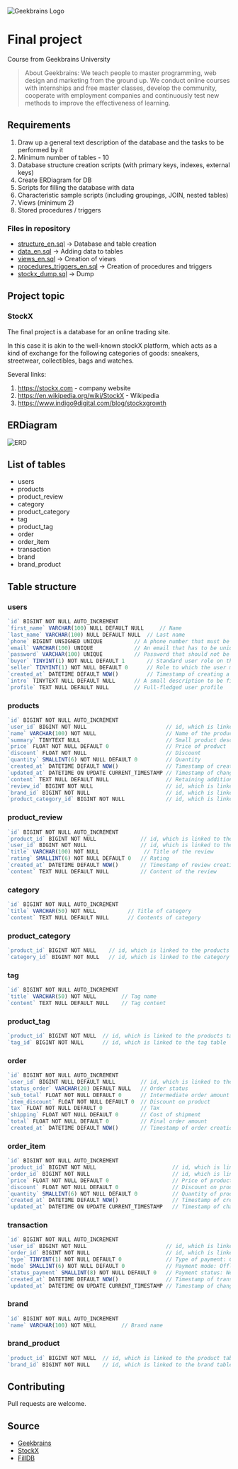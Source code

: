 ![Geekbrains Logo](https://github.com/ilyastartsdata/introductiontopython/blob/master/gb.png)

# Final project

Course from Geekbrains University

> About Geekbrains: We teach people to master programming, web design and marketing from the ground up. We conduct online courses with internships and free master classes, develop the community, cooperate with employment companies and continuously test new methods to improve the effectiveness of learning.

## Requirements

1. Draw up a general text description of the database and the tasks to be performed by it
2. Minimum number of tables - 10
3. Database structure creation scripts (with primary keys, indexes, external keys)
4. Create ERDiagram for DB
5. Scripts for filling the database with data
6. Characteristic sample scripts (including groupings, JOIN, nested tables)
7. Views (minimum 2)
8. Stored procedures / triggers

### Files in repository

- [structure_en.sql](https://github.com/ilyastartsdata/databases_sql/blob/main/final_project/final_project_en/structure_en.sql) -> Database and table creation
- [data_en.sql](https://github.com/ilyastartsdata/databases_sql/blob/main/final_project/final_project_en/data_en.sql) -> Adding data to tables
- [views_en.sql](https://github.com/ilyastartsdata/databases_sql/blob/main/final_project/final_project_en/views_en.sql) -> Creation of views
- [procedures_triggers_en.sql](https://github.com/ilyastartsdata/databases_sql/blob/main/final_project/final_project_en/procedures_triggers_en.sql) -> Creation of procedures and triggers
- [stockx_dump.sql](https://github.com/ilyastartsdata/databases_sql/blob/main/final_project/final_project_en/stockx_dump.sql) -> Dump

## Project topic

### StockX

The final project is a database for an online trading site. 

In this case it is akin to the well-known stockX platform, which acts as a kind of exchange for the following categories of goods: sneakers, streetwear, collectibles, bags and watches.

Several links:

1. https://stockx.com - company website
2. https://en.wikipedia.org/wiki/StockX - Wikipedia
3. https://www.indigo9digital.com/blog/stockxgrowth

## ERDiagram

![ERD](https://github.com/ilyastartsdata/databases_sql/blob/main/final_project/final_project_ru/stockX_ERD.png)

## List of tables

- users
- products
- product_review
- category
- product_category
- tag
- product_tag
- order
- order_item
- transaction
- brand
- brand_product

## Table structure

### users

```js
`id` BIGINT NOT NULL AUTO_INCREMENT
`first_name` VARCHAR(100) NULL DEFAULT NULL 	// Name
`last_name` VARCHAR(100) NULL DEFAULT NULL 	// Last name
`phone` BIGINT UNSIGNED UNIQUE 			// A phone number that must be unique
`email` VARCHAR(100) UNIQUE 			// An email that has to be unique
`password` VARCHAR(100) UNIQUE 			// Password that should not be stored here
`buyer` TINYINT(1) NOT NULL DEFAULT 1 		// Standard user role on the site - buyer
`seller` TINYINT(1) NOT NULL DEFAULT 0 		// Role to which the user may apply
`created_at` DATETIME DEFAULT NOW() 		// Timestamp of creating a record
`intro` TINYTEXT NULL DEFAULT NULL 		// A small description to be filled in by the user
`profile` TEXT NULL DEFAULT NULL 		// Full-fledged user profile
```

### products

```js
`id` BIGINT NOT NULL AUTO_INCREMENT
`user_id` BIGINT NOT NULL                         // id, which is linked to the users table
`name` VARCHAR(100) NOT NULL                      // Name of the product
`summary` TINYTEXT NULL                           // Small product description
`price` FLOAT NOT NULL DEFAULT 0                  // Price of product
`discount` FLOAT NOT NULL                         // Discount
`quantity` SMALLINT(6) NOT NULL DEFAULT 0         // Quantity
`created_at` DATETIME DEFAULT NOW()               // Timestamp of creation of a product position
`updated_at` DATETIME ON UPDATE CURRENT_TIMESTAMP // Timestamp of change in product position
`content` TEXT NULL DEFAULT NULL                  // Retaining additional information about the product
`review_id` BIGINT NOT NULL                       // id, which is linked to the review table
`brand_id` BIGINT NOT NULL                        // id, which is linked to the brand table
`product_category_id` BIGINT NOT NULL             // id, which is linked to the product_category table
```

### product_review

```js
`id` BIGINT NOT NULL AUTO_INCREMENT
`product_id` BIGINT NOT NULL              // id, which is linked to the products table
`user_id` BIGINT NOT NULL                 // id, which is linked to the users table
`title` VARCHAR(100) NOT NULL	           // Title of the review
`rating` SMALLINT(6) NOT NULL DEFAULT 0	  // Rating
`created_at` DATETIME DEFAULT NOW()       // Timestamp of review creation
`content` TEXT NULL DEFAULT NULL          // Content of the review
```

### category

```js
`id` BIGINT NOT NULL AUTO_INCREMENT
`title` VARCHAR(50) NOT NULL          // Title of category
`content` TEXT NULL DEFAULT NULL      // Contents of category
```

### product_category

```js
`product_id` BIGINT NOT NULL	// id, which is linked to the products table
`category_id` BIGINT NOT NULL	// id, which is linked to the category table
```

### tag

```js
`id` BIGINT NOT NULL AUTO_INCREMENT
`title` VARCHAR(50) NOT NULL        // Tag name
`content` TEXT NULL DEFAULT NULL    // Tag content
```

### product_tag

```js
`product_id` BIGINT NOT NULL  // id, which is linked to the products table
`tag_id` BIGINT NOT NULL      // id, which is linked to the tag table
```

### order

```js
`id` BIGINT NOT NULL AUTO_INCREMENT
`user_id` BIGINT NULL DEFAULT NULL        // id, which is linked to the users table
`status_order` VARCHAR(20) DEFAULT NULL   // Order status
`sub_total` FLOAT NOT NULL DEFAULT 0      // Intermediate order amount
`item_discount` FLOAT NOT NULL DEFAULT 0  // Discount on product
`tax` FLOAT NOT NULL DEFAULT 0            // Tax
`shipping` FLOAT NOT NULL DEFAULT 0       // Cost of shipment
`total` FLOAT NOT NULL DEFAULT 0          // Final order amount
`created_at` DATETIME DEFAULT NOW()       // Timestamp of order creation
```

### order_item

```js
`id` BIGINT NOT NULL AUTO_INCREMENT
`product_id` BIGINT NOT NULL                        // id, which is linked to the products table
`order_id` BIGINT NOT NULL                          // id, which is linked to the orders table
`price` FLOAT NOT NULL DEFAULT 0                    // Price of product
`discount` FLOAT NOT NULL DEFAULT 0                 // Discount on product
`quantity` SMALLINT(6) NOT NULL DEFAULT 0           // Quantity of product
`created_at` DATETIME DEFAULT NOW()                 // Timestamp of creation of a product position
`updated_at` DATETIME ON UPDATE CURRENT_TIMESTAMP   // Timestamp of change in product position
```

### transaction

```js
`id` BIGINT NOT NULL AUTO_INCREMENT
`user_id` BIGINT NOT NULL                         // id, which is linked to the users table	
`order_id` BIGINT NOT NULL                        // id, which is linked to the orders table
`type` TINYINT(1) NOT NULL DEFAULT 0              // Type of payment: Credit(0) or Debit(1)
`mode` SMALLINT(6) NOT NULL DEFAULT 0             // Payment mode: Offline, Cash on Delivery, Cheque, Draft, Wired and Online
`status_payment` SMALLINT(8) NOT NULL DEFAULT 0   // Payment status: New, Cancelled, Failed, Pending, Declined, Rejected, Success
`created_at` DATETIME DEFAULT NOW()               // Timestamp of transaction creation
`updated_at` DATETIME ON UPDATE CURRENT_TIMESTAMP // Timestamp of change in the transaction
```

### brand

```js
`id` BIGINT NOT NULL AUTO_INCREMENT
`name` VARCHAR(100) NOT NULL        // Brand name
```

### brand_product

```js
`product_id` BIGINT NOT NULL  // id, which is linked to the product table
`brand_id` BIGINT NOT NULL    // id, which is linked to the brand table
```

## Contributing

Pull requests are welcome.

## Source

- [Geekbrains](https://geekbrains.ru)
- [StockX](https://stockx.com)
- [FillDB](http://filldb.info)

